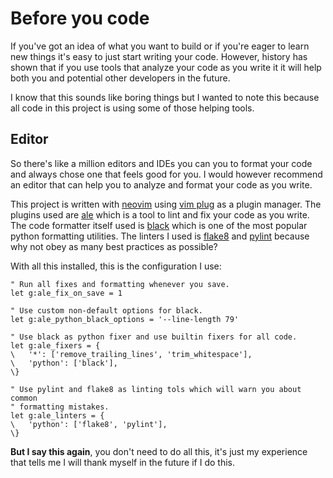 # Before you code

If you've got an idea of what you want to build or if you're eager to learn new
things it's easy to just start writing your code. However, history has shown
that if you use tools that analyze your code as you write it it will help both
you and potential other developers in the future.

I know that this sounds like boring things but I wanted to note this because all
code in this project is using some of those helping tools.

## Editor

So there's like a million editors and IDEs you can you to format your code and
always chose one that feels good for you. I would however recommend an editor
that can help you to analyze and format your code as you write.

This project is written with [neovim](https://neovim.io/) using [vim
plug](https://github.com/junegunn/vim-plug) as a plugin manager. The plugins
used are [ale](https://github.com/w0rp/ale) which is a tool to lint and fix your
code as you write. The code formatter itself used is
[black](https://github.com/ambv/black) which is one of the most popular python
formatting utilities. The linters I used is
[flake8](http://flake8.pycqa.org/en/latest/) and
[pylint](https://www.pylint.org/) because why not obey as many best practices as
possible?

With all this installed, this is the configuration I use:

```vim
" Run all fixes and formatting whenever you save.
let g:ale_fix_on_save = 1

" Use custom non-default options for black.
let g:ale_python_black_options = '--line-length 79'

" Use black as python fixer and use builtin fixers for all code.
let g:ale_fixers = {
\   '*': ['remove_trailing_lines', 'trim_whitespace'],
\   'python': ['black'],
\}

" Use pylint and flake8 as linting tols which will warn you about common
" formatting mistakes.
let g:ale_linters = {
\   'python': ['flake8', 'pylint'],
\}
```

**But I say this again**, you don't need to do all this, it's just my experience
that tells me I will thank myself in the future if I do this.
